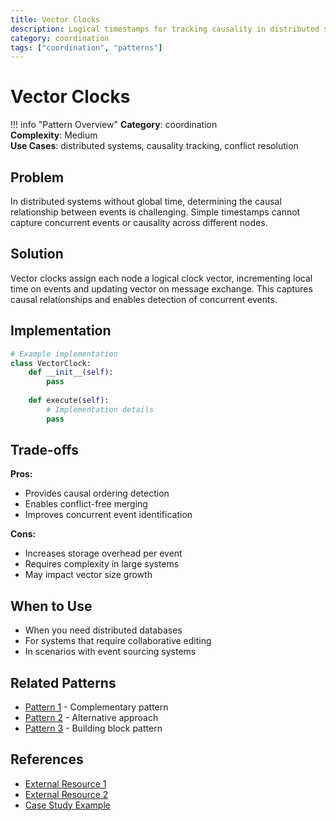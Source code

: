 ```yaml
---
title: Vector Clocks
description: Logical timestamps for tracking causality in distributed systems
category: coordination
tags: ["coordination", "patterns"]
---
```


# Vector Clocks

!!! info "Pattern Overview"
    **Category**: coordination  
    **Complexity**: Medium  
    **Use Cases**: distributed systems, causality tracking, conflict resolution

## Problem

In distributed systems without global time, determining the causal relationship between events is challenging. Simple timestamps cannot capture concurrent events or causality across different nodes.

## Solution

Vector clocks assign each node a logical clock vector, incrementing local time on events and updating vector on message exchange. This captures causal relationships and enables detection of concurrent events.

## Implementation

```python
# Example implementation
class VectorClock:
    def __init__(self):
        pass
    
    def execute(self):
        # Implementation details
        pass
```

## Trade-offs

**Pros:**
- Provides causal ordering detection
- Enables conflict-free merging
- Improves concurrent event identification

**Cons:**
- Increases storage overhead per event
- Requires complexity in large systems
- May impact vector size growth

## When to Use

- When you need distributed databases
- For systems that require collaborative editing
- In scenarios with event sourcing systems

## Related Patterns

- [Pattern 1](../related-pattern-1.md) - Complementary pattern
- [Pattern 2](../related-pattern-2.md) - Alternative approach
- [Pattern 3](../related-pattern-3.md) - Building block pattern

## References

- [External Resource 1](#)
- [External Resource 2](#)
- [Case Study Example](../../architects-handbook/case-studies/example.md)
